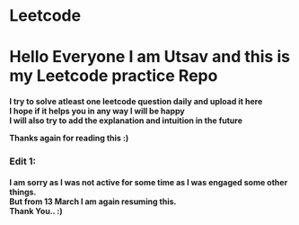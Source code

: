 # Leetcode
<html>
  <head></head>
  <body>
    <h1>Hello Everyone I am Utsav and this is my Leetcode practice Repo <br>
</h1>
    <h4>I try to solve atleast one leetcode question daily and upload it here<br>
I hope if it helps you in any way I will be happy<br>
I will also try to add the explanation and intuition in the future<br>

Thanks again for reading this  :)</h4>

<h3>Edit 1: <br></h3>
<h4>
  I am sorry as I was not active for some time as I was engaged some other things.<br>
  But from 13 March I am again resuming this.<br>
  Thank You.. :)
</h4></body>
</html>
